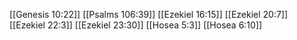 [[Genesis 10:22]]
[[Psalms 106:39]]
[[Ezekiel 16:15]]
[[Ezekiel 20:7]]
[[Ezekiel 22:3]]
[[Ezekiel 23:30]]
[[Hosea 5:3]]
[[Hosea 6:10]]
